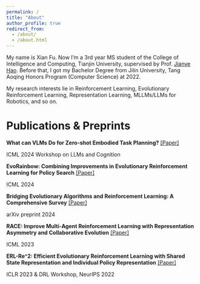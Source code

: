 ```yaml
---
permalink: /
title: "About"
author_profile: true
redirect_from: 
  - /about/
  - /about.html
---
```


My name is Xian Fu. Now I’m a 3rd year MS student of the College of Intelligence and Computing, Tianjin University, supervised by Prof. [Jianye Hao](http://www.icdai.org/jianye.html). Before that, I got my Bachelor Degree from Jilin University, Tang Aoqing Honors Program (Computer Science) at 2022.

My research interests lie in Reinforcement Learning, Evolutionary Reinforcement Learning, Representation Learning, MLLMs/LLMs for Robotics, and so on.

<!-- You can find my CV here: [Xian Fu's Curriculum Vitae](../assets/Xian Fu_cv2.pdf).

For my publications, please see my [Google Scholar](https://scholar.google.com/citations?hl=en&user=MXwELckAAAAJ)
--> 

# Publications & Preprints

**What can VLMs Do for Zero-shot Embodied Task Planning?**  [[Paper]](https://openreview.net/pdf?id=OE5WKiNPyx)

ICML 2024 Workshop on LLMs and Cognition

 

**EvoRainbow: Combining Improvements in Evolutionary Reinforcement Learning for Policy Search**  [[Paper]](https://openreview.net/pdf?id=75Hes6Zse4)

ICML 2024

 

**Bridging Evolutionary Algorithms and Reinforcement Learning: A Comprehensive Survey**  [[Paper]](https://arxiv.org/pdf/2401.11963)


arXiv preprint 2024

 
 
**RACE: Improve Multi-Agent Reinforcement Learning with Representation Asymmetry and Collaborative Evolution**  [[Paper]](https://proceedings.mlr.press/v202/li23i/li23i.pdf)


ICML 2023

 

**ERL-Re^2: Efficient Evolutionary Reinforcement Learning with Shared State Representation and Individual Policy Representation**  [[Paper]](https://arxiv.org/pdf/2210.17375)

ICLR 2023 & DRL Workshop, NeurIPS 2022

